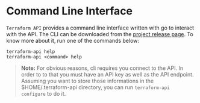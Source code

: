 # Command Line Interface

`Terraform API` provides a command line interface written with go to interact
with the API. The CLI can be downloaded from the 
[project release page](https://github.com/gregoryguillou/terraform-api/releases).
To know more about it, run one of the commands below:

```shell
terraform-api help
terraform-api <command> help
```

> **Note:** For obvious reasons, cli requires you connect to the API. In order
  to to that you must have an API key as well as the API endpoint. Assuming you
  want to store those informations in the $HOME/.terraform-api directory, you can run
  `terraform-api configure` to do it.